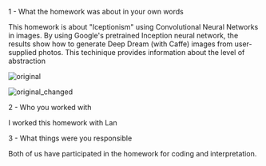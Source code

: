 1 - What the homework was about in your own words

This homework is about "Iceptionism" using Convolutional Neural Networks in images. 
By using Google's pretrained Inception neural network, the results show how to generate Deep Dream (with Caffe) images from user-supplied photos. 
This techinique provides information about the level of abstraction 

![original](https://user-images.githubusercontent.com/60155597/101865499-6f890e00-3b44-11eb-800d-016345ab78af.jpg)

![original_changed](https://user-images.githubusercontent.com/60155597/101865500-7021a480-3b44-11eb-81b6-0c02e15babdd.jpg)



2 - Who you worked with 

I worked this homework with Lan

3 - What things were you responsible 

Both of us have participated in the homework for coding and interpretation. 

